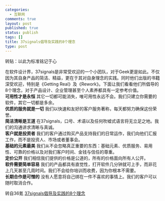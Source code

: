 ```yaml
--- 
categories: 
  - 互联网
comments: true
layout: post
published: true
status: publish
tags: []
title: 37signals倡导及实践的8个理念
type: post
---
```

转贴：以此为标准铭记于心

在软件设计界，37signals是非常受欢迎的一个小团队，对于Geek更是如此。不仅因为其自身产品的简洁、精益，更在于其对自身理念的实践。同时他们出版的书籍深受欢迎，特别是《Getting Real》及《Rework》。下面让我们看看他们所倡导的8个理念，对于产品设计、企业管理甚至个人素养都具有一定参考价值。
<br><strong>可用性才是永恒</strong>
其它一切都可能消失，唯可用性永远不会。我们只建立你需要的软件，其它一切都是多余。
<br><strong>优质的服务就是一切</strong>
我们以快速和友好的客户服务著称，每天都努力确保这份荣誉。
<br><strong>简洁清晰是王道</strong>
在37signals，口号、术语以及任何吹嘘式语言将无立足之地。我们的沟通讲求清晰与真诚。
<br><strong>客户就是投资者</strong>
我们的客户通过购买产品支持我们的日常运作，我们向他们汇报工作，而不是投资人、市场或者董事会。
<br><strong>基础的元素最美</strong>
我们从不会忽略真正重要的东西：基础元素、优质服务、易用性、可靠的价格以及对我们客户时间、金钱与信任的尊重。
<br><strong>定价公开</strong>
我们相信我们提供的价格是公道的，所有的价格面向所有人公开。
<br><strong>软件需要简单容易</strong>
我们的产品都具有直觉性，打开软件几分钟就可上手，而非花上几天甚至几周时间。我们不会给你培训而收费，因为你根本不需要。
<br><strong>长期合作是可憎的</strong>
没有人愿意将自己绑在一件不喜欢的事情上。我们的客户可以随时取消合作。
<br>

转自36氪 <a href="http://www.36kr.com/p/92141.html" title="37signals倡导及实践的8个理念">37signals倡导及实践的8个理念</a>
